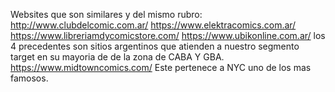 Websites que son similares y del mismo rubro:
http://www.clubdelcomic.com.ar/
https://www.elektracomics.com.ar/
https://www.libreriamdycomicstore.com/
https://www.ubikonline.com.ar/
los 4 precedentes son sitios argentinos que atienden a nuestro segmento target en su mayoria de de la zona de CABA Y GBA.
https://www.midtowncomics.com/ Este pertenece a NYC uno de los mas famosos.